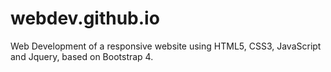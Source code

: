 # webdev.github.io
Web Development of a responsive website using HTML5, CSS3, JavaScript and Jquery, based on Bootstrap 4.
